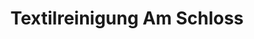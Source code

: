 ---
title: "Textilreinigung Am Schloss"
url: /paderborn/textilreinigung-am-schloss/
shop: Wäscherei
---